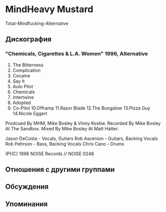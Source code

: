 # MindHeavy Mustard

Total-Mindfucking-Alternative

## Дискография

### "Chemicals, Cigarettes & L.A. Women" 1996, Alternative

1.  The Bitterness
2.  Complication
3.  Cocaine
4.  Say It
5.  Auto Pilot
6.  Chemicals
7.  Intertwine
8.  Adopted
9.  Co-Pilot
10.Offramp
11.Razor Blade
12.The Bungalow
13.Pizza Guy
14.Nicole Eggert

Prodcued By MHM, Mike Bosley & Vinny Kostiw.
Recorded By Mike Bosley At The Sandbox.
Mixed By Mike Bosley At Matt Hatter.

Jason DeCosta - Vocals, Guitars
Rob Ascenion - Guitars, Backing Vocals
Rob Pehrson - Bass,  Backing Vocals
Chris Cano - Drums

(P)(C) 1996 NOISE Records // NOISE 0248


## Отношения с другими группами


## Обсуждения


## Упоминания

